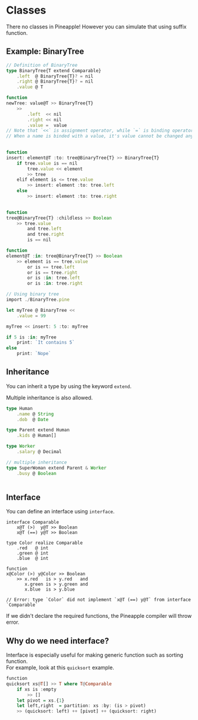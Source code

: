 # Classes
There no classes in Pineapple! However you can simulate that using suffix function.

## Example: BinaryTree
```ts
// Definition of BinaryTree
type BinaryTree{T extend Comparable}
    .left  @ BinaryTree{T}? = nil
    .right @ BinaryTree{T}? = nil
    .value @ T

function
newTree: value@T >> BinaryTree{T}
    >> 
        .left  << nil
        .right << nil
        .value =  value
// Note that `<<` is assignment operator, while `=` is binding operator.  
// When a name is binded with a value, it's value cannot be changed anymore
    

function
insert: element@T :to: tree@BinaryTree{T} >> BinaryTree{T}
    if tree.value is == nil
        tree.value << element
        >> tree
    elif element is <= tree.value
        >> insert: element :to: tree.left
    else
        >> insert: element :to: tree.right
    

function
tree@BinaryTree{T} :childless >> Boolean
    >> tree.value 
        and tree.left 
        and tree.right 
        is == nil

function
element@T :in: tree@BinaryTree{T} >> Boolean
    >> element is == tree.value 
        or is == tree.left 
        or is == tree.right 
        or is :in: tree.left 
        or is :in: tree.right
```

```ts
// Using binary tree
import ./BinaryTree.pine

let myTree @ BinaryTree <<
    .value = 99

myTree << insert: 5 :to: myTree

if 5 is :in: myTree
    print: `It contains 5`
else 
    print: `Nope`
```

## Inheritance
You can inherit a type by using the keyword `extend`.

Multiple inheritance is also allowed.
```ts
type Human
    .name @ String
    .dob  @ Date

type Parent extend Human
    .kids @ Human[]

type Worker
    .salary @ Decimal

// multiple inheritance
type SuperWoman extend Parent & Worker
    .busy @ Boolean
    

```

## Interface
You can define an interface using `interface`.  
```
interface Comparable
    x@T (>)  y@T >> Boolean
    x@T (==) y@T >> Boolean

type Color realize Comparable
    .red   @ int
    .green @ int
    .blue  @ int

function
x@Color (>) y@Color >> Boolean
    >> x.red   is > y.red   and
       x.green is > y.green and
       x.blue  is > y.blue 
    
// Error: type `Color` did not implement `x@T (==) y@T` from interface `Comparable`
```
If we didn't declare the required functions, the Pineapple compiler will throw error.

## Why do we need interface?
Interface is especially useful for making generic function such as sorting function.  
For example, look at this `quicksort` example.

```hs
function
quicksort xs@T[] >> T where T@Comparable
    if xs is :empty 
        >> []
    let pivot = xs.{1}
    let left,right  = partition: xs :by: (is > pivot)
    >> (quicksort: left) ++ [pivot] ++ (quicksort: right)
```

